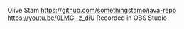 Olive Stam
https://github.com/somethingstamo/java-repo
https://youtu.be/0LMGj-z_diU
Recorded in OBS Studio